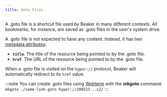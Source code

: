```yaml
---
title: Goto Files
---
```


A .goto file is a shortcut file used by Beaker in many different contexts. All bookmarks, for instance, are saved as .goto files in the user's system drive.

A .goto file is not expected to have any content. Instead, it has two [metadata attributes](introduction-to-hyperdrive.md#file-kv-metadata):

* **`title`**. The title of the resource being pointed to by the .goto file.
* **`href`**. The URL of the resource being pointed to by the .goto file.

When a .goto file is visited on the `hyper://` protocol, Beaker will automatically redirect to its `href` value.

:::note
You can create .goto files using [Webterm](advanced/webterm.md) with the **mkgoto** command: \
`mkgoto ./some-link.goto hyper://208523...c2/`
:::
